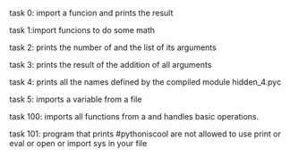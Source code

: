 task 0: import a funcion and prints the result

task 1:import funcions to do some math

task 2: prints the number of and the list of its arguments

task 3: prints the result of the addition of all arguments

task 4: prints all the names defined by the compiled module hidden_4.pyc

task 5: imports a variable from a file

task 100: imports all functions from a and handles basic operations.

task 101: program that prints #pythoniscool are not allowed to use print or eval or open or import sys in your file